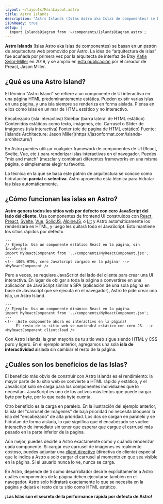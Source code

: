 ```yaml
---
layout: ~/layouts/MainLayout.astro
title: Astro Islands 
description: "Astro Islands (Islas Astro aka Islas de componentes) se basan en un patrón de arquitectura web promovido por Astro. La idea de “arquitectura de islas” fue acuñada por primera vez por la arquitecta de interfaz de Etsy, Katie Sylor-Miller, en 2019 y fue ampliada por el creador de Preact, Jason Miller."
i18nReady: true
setup: |
  import IslandsDiagram from '~/components/IslandsDiagram.astro';
---
```


**Astro Islands** (Islas Astro aka Islas de componentes) se basan en un patrón de arquitectura web promovido por Astro. La idea de “arquitectura de islas” fue acuñada por primera vez por la arquitecta de interfaz de Etsy [Katie Sylor-Miller](https://twitter.com/ksylor) en 2019, y se amplió en [esta publicación](https://jasonformat.com/islands-architecture/) por el creador de Preact, Jason Miller.

## ¿Qué es una Astro Island?

El término "Astro Island" se refiere a un componente de UI interactivo en una página HTML predominantemente estática. Pueden existir varias islas en una página, y una isla siempre se renderiza en forma aislada. Piensa en ellos como islas en un mar de HTML estático y no interactivo.

<IslandsDiagram>
    <Fragment slot="headerApp">Encabezado (isla interactiva)</Fragment>
    <Fragment slot="sidebarApp">Sidebar (barra lateral de HTML estático)</Fragment>
    <Fragment slot="main">
        Contenidos estáticos como texto, imágenes, etc.
    </Fragment>
    <Fragment slot="carouselApp">Carrusel o Slider de imágenes (isla interactiva)</Fragment>
    <Fragment slot="footer">Footer (pie de página de HTML estático)</Fragment>
    <Fragment slot="source">Fuente: [Islands Architecture: Jason Miller](https://jasonformat.com/islands-architecture/)</Fragment>
</IslandsDiagram>

En Astro puedes utilizar cualquier framework de componentes de UI (React, Svelte, Vue, etc.) para renderizar islas interactivas en el navegador. Puedes "mix and match" (mezclar y combinar) diferentes frameworks en una misma página, o simplemente elegir tu favorito.

La técnica en la que se basa este patrón de arquitectura se conoce como hidratación **parcial** o **selectiva**. Astro aprovecha esta técnica para hidratar las islas automáticamente.

## ¿Cómo funcionan las islas en Astro?

**Astro genera todos los sitios web por defecto con cero JavaScript del lado del cliente.** Usa componentes de frontend UI construidos con [React](https://reactjs.org/), [Preact](https://preactjs.com/), [Svelte](https://svelte.dev/), [Vue](https://vuejs.org/), [SolidJS](https://www.solidjs.com/), [AlpineJS](https://alpinejs.dev/), o [Lit](https://lit.dev/) y Astro automáticamente los renderizará en HTML, y luego les quitará todo el JavaScript. Esto mantiene los sitios rápidos por defecto.

```astro title="src/pages/index.astro"
---
// Ejemplo: Usa un componente estático React en la página, sin JavaScript.
import MyReactComponent from '../components/MyReactComponent.jsx';
---
<!-- 100% HTML, cero JavaScript cargado en la página! -->
<MyReactComponent />
```

Pero a veces, se requiere JavaScript del lado del cliente para crear una UI interactiva. En lugar de obligar a toda la página a convertirse en una aplicación de JavaScript similar a SPA (aplicación de una sola página en base de Javascript que se ejecuta en el navegador), Astro te pide crear una isla, un Astro Island.

```astro title="src/pages/index.astro" ins="client:load"
---
// Ejemplo: Usa un componente dinámico React en la página.
import MyReactComponent from '../components/MyReactComponent.jsx';
---
<!-- ¡Este componente ahora es interactivo en la página! 
     El resto de tu sitio web se mantendrá estático con cero JS. -->
<MyReactComponent client:load />
```

Con Astro Islands, la gran mayoría de tu sitio web sigue siendo HTML y CSS puro y ligero. En el ejemplo anterior, agregamos una sola **isla de interactividad** aislada sin cambiar el resto de la página.

## ¿Cuáles son los beneficios de las Islas?

El beneficio más obvio de construir con Astro Islands es el rendimiento: la mayor parte de tu sitio web se convierte a HTML rápido y estático, y el JavaScript solo se carga para los componentes individuales que lo necesitan. JavaScript es uno de los activos más lentos que puede cargar byte por byte, por lo que cada byte cuenta.

Otro beneficio es la carga en paralelo. En la ilustración del ejemplo anterior, la isla del "carrusel de imágenes" de baja prioridad no necesita bloquear la isla del "encabezado" de alta prioridad. Los dos se cargan en paralelo y se hidratan de forma aislada, lo que significa que el encabezado se vuelve interactivo de inmediato sin tener que esperar que cargue el carrusel más pesado en la parte inferior de la página.

Aún mejor, puedes decirle a Astro exactamente cómo y cuándo renderizar cada componente. Si cargar ese carrusel de imágenes es realmente costoso, puedes adjuntar una [client directive](/es/reference/directives-reference/#directivas-del-cliente) (directiva de cliente) especial que le indica a Astro a solo cargar el carrusel al momento en que sea visible en la página. Si el usuario nunca lo ve, nunca se carga.

En Astro, depende de ti como desarrollador decirle explícitamente a Astro cuáles componentes de la página deben ejecutarse también en el navegador. Astro solo hidratará exactamente lo que se necesita en la página y dejará el resto de tu sitio como HTML estático.

**¡Las Islas son el secreto de la performance rápida por defecto de Astro!**
